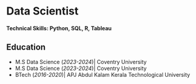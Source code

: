 # Data Scientist

#### Technical Skills: Python, SQL, R, Tableau

## Education					       		
- M.S Data Science (_2023-2024_)| Coventry University
- M.S Data Science (_2023-2024_)| Coventry University  			     			        		
- BTech (_2016-2020_)|   APJ Abdul Kalam Kerala Technological University
